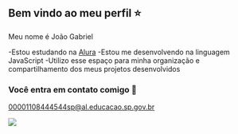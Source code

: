 ## Bem vindo ao meu perfil ⭐
  
Meu nome é João Gabriel

-Estou estudando na [Alura](https://www.alura.com.br)
-Estou me desenvolvendo na linguagem JavaScript
-Utilizo esse espaço para minha organização e compartilhamento dos meus projetos desenvolvidos

### Você entra em contato comigo 📧

00001108444544sp@al.educacao.sp.gov.br



![](https://tenor.com/pt-BR/view/naruto-gif-19427546)
